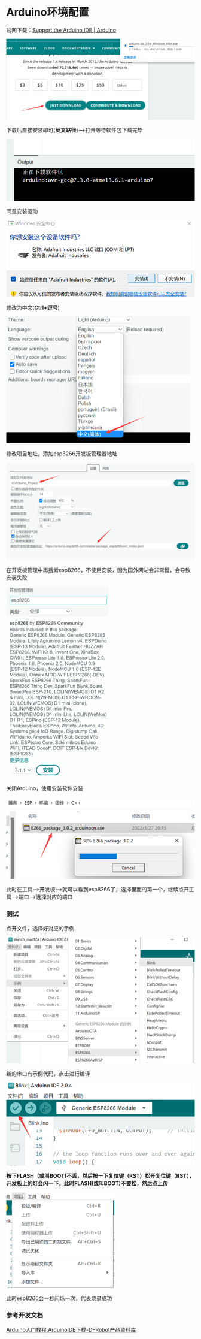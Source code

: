 # Arduino环境配置

官网下载：[Support the Arduino IDE | Arduino](https://www.arduino.cc/en/donate/)

<img src="img/Arduino搭建/image-20230312113331861.png" alt="image-20230312113331861" style="zoom:50%;" />

下载后直接安装即可(**英文路径**)-->打开等待软件包下载完毕

<img src="img/Arduino搭建/image-20230312113955687.png" alt="image-20230312113955687" style="zoom: 67%;" />

同意安装驱动

<img src="img/Arduino搭建/image-20230312114041388.png" alt="image-20230312114041388" style="zoom:67%;" />

修改为中文(**Ctrl+逗号**)

<img src="img/Arduino搭建/image-20230312114431993.png" alt="image-20230312114431993" style="zoom: 50%;" />

修改项目地址，添加esp8266开发板管理器地址

<img src="img/Arduino搭建/image-20230312115829665.png" alt="image-20230312115829665" style="zoom:50%;" />

在开发板管理中再搜索esp8266，不使用安装，因为国外网站会非常慢，会导致安装失败

<img src="img/Arduino搭建/image-20230312120030383.png" alt="image-20230312120030383" style="zoom:50%;" />

关闭Arduino，使用安装软件安装

<img src="img/Arduino搭建/image-20230429211120042.png" alt="image-20230429211120042" style="zoom:50%;" />

此时在工具-->开发板-->就可以看到esp8266了，选择里面的第一个，继续点开工具-->端口-->选择对应的端口

### 测试

点开文件，选择好对应的示例

<img src="img/Arduino搭建/image-20230312121624047.png" alt="image-20230312121624047" style="zoom:50%;" />

新的串口有示例代码，点击进行编译

<img src="img/Arduino搭建/image-20230312121913171.png" alt="image-20230312121913171" style="zoom: 67%;" />

**按下FLASH（或叫BOOT)不丢，然后按一下复位键（RST）松开复位键（RST），开发板上的灯会闪一下，此时FLASH(或叫BOOT)不要松，然后点上传**

<img src="img/Arduino搭建/image-20230312122138084.png" alt="image-20230312122138084" style="zoom:50%;" />

此时esp8266会一秒闪烁一次，代表烧录成功

### 参考开发文档

[Arduino入门教程,ArduinoIDE下载-DFRobot产品资料库](https://wiki.dfrobot.com.cn/Arduino入门教程)